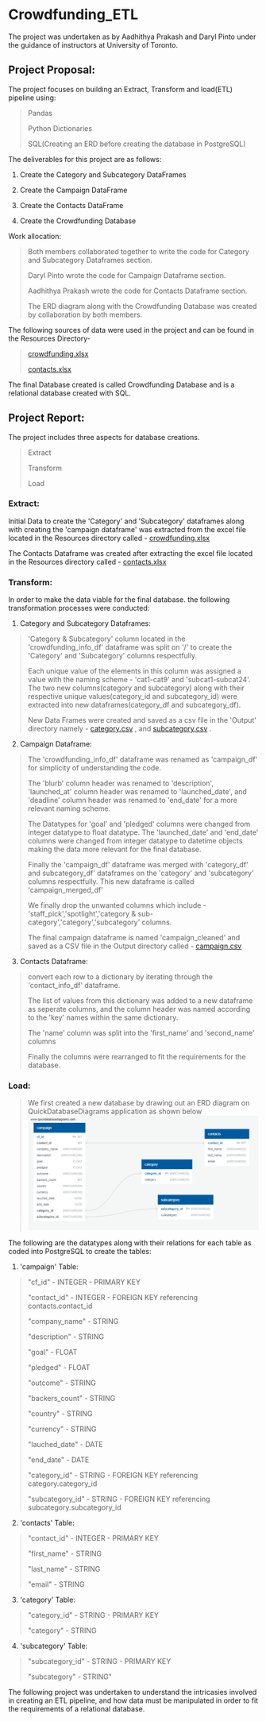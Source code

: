 # Crowdfunding_ETL

The project was undertaken as by Aadhithya Prakash and Daryl Pinto under the guidance of instructors at University of Toronto.

## Project Proposal:

The project focuses on building an Extract, Transform and load(ETL) pipeline using:
> Pandas
> 
> Python Dictionaries
> 
> SQL(Creating an ERD before creating the database in PostgreSQL)
> 

The deliverables for this project are as follows:
1. Create the Category and Subcategory DataFrames

2. Create the Campaign DataFrame

3. Create the Contacts DataFrame

4. Create the Crowdfunding Database


Work allocation:
> Both members collaborated together to write the code for Category and Subcategory Dataframes section.
>
> Daryl Pinto wrote the code for Campaign Dataframe section.
>
> Aadhithya Prakash wrote the code for Contacts Dataframe section.
>
> The ERD diagram along with the Crowdfunding Database was created by collaboration by both members.

The following sources of data were used in the project and can be found in the Resources Directory-
> [crowdfunding.xlsx](https://github.com/DarylPinto26/Crowdfunding_ETL/blob/main/Resources/crowdfunding.xlsx)
>
> [contacts.xlsx](https://github.com/DarylPinto26/Crowdfunding_ETL/blob/main/Resources/contacts.xlsx)

The final Database created is called Crowdfunding Database and is a relational database created with SQL.



## Project Report:
The project includes three aspects for database creations.
>Extract
>
>Transform
>
>Load

### Extract:
Initial Data to create the 'Category' and 'Subcategory' dataframes along with creating the 'campaign dataframe' was extracted from the excel file located in the Resources directory called - [crowdfunding.xlsx](https://github.com/DarylPinto26/Crowdfunding_ETL/blob/main/Resources/crowdfunding.xlsx) 

The Contacts Dataframe was created after extracting the excel file located in the Resources directory called - [contacts.xlsx](https://github.com/DarylPinto26/Crowdfunding_ETL/blob/main/Resources/contacts.xlsx)

### Transform:
In order to make the data viable for the final database. the following transformation processes were conducted:

1. Category and Subcategory Dataframes:
   
> 'Category & Subcategory' column located in the 'crowdfunding_info_df' dataframe was split on '/' to create the 'Category' and 'Subcategory' columns respectfully.
>
> Each unique value of the elements in this column was assigned a value with the naming scheme - 'cat1-cat9' and 'subcat1-subcat24'. The two new columns(category and subcategory) along with their respective unique values(category_id and subcategory_id) were extracted into new dataframes(category_df and subcategory_df).
>
> New Data Frames were created and saved as a csv file in the 'Output' directory namely - [category.csv](https://github.com/DarylPinto26/Crowdfunding_ETL/blob/main/Output/category.csv) , and [subcategory.csv](https://github.com/DarylPinto26/Crowdfunding_ETL/blob/main/Output/subcategory.csv) .

2. Campaign Dataframe:
> The 'crowdfunding_info_df' dataframe was renamed as 'campaign_df' for simplicity of understanding the code.
>
> The 'blurb' column header was renamed to 'description', 'launched_at' column header was renamed to 'launched_date', and 'deadline' column header was renamed to 'end_date' for a more relevant naming scheme.
>
> The Datatypes for 'goal' and 'pledged' columns were changed from integer datatype to float datatype. The 'launched_date' and 'end_date' columns were changed from integer datatype to datetime objects making the data more relevant for the final database.
>
> Finally the 'campaign_df' dataframe was merged with 'category_df' and subcategory_df' dataframes on the 'category' and 'subcategory' columns respectfully. This new dataframe is called 'campaign_merged_df'
>
> We finally drop the unwanted columns which include - 'staff_pick','spotlight','category & sub-category','category','subcategory' columns.
>
> The final campaign dataframe is named 'campaign_cleaned' and saved as a CSV file in the Output directory called - [campaign.csv](https://github.com/DarylPinto26/Crowdfunding_ETL/blob/main/Output/campaign.csv)
>

3. Contacts Dataframe:

>convert each row to a dictionary by iterating through the 'contact_info_df' dataframe.
>
> The list of values from this dictionary was added to a new dataframe as seperate columns, and the column header was named according to the 'key' names within the same dictionary.
>
> The 'name' column was split into the 'first_name' and 'second_name' columns
>
>Finally the columns were rearranged to fit the requirements for the database.


### Load:

> We first created a new database by drawing out an ERD diagram on QuickDatabaseDiagrams application as shown below
![ERD diagram(QuickDatabaseDiagram)](https://github.com/DarylPinto26/Crowdfunding_ETL/blob/main/ERD%20image/ERD.png)
>
The following are the datatypes along with their relations for each table as coded into PostgreSQL to create the tables:

1. 'campaign' Table:
> "cf_id" - INTEGER - PRIMARY KEY
> 
> "contact_id" - INTEGER - FOREIGN KEY referencing contacts.contact_id
> 
> "company_name" - STRING
> 
> "description" - STRING
> 
> "goal" - FLOAT
> 
> "pledged" - FLOAT
> 
> "outcome" - STRING
> 
> "backers_count" - STRING
> 
> "country" - STRING
> 
> "currency" - STRING
> 
> "lauched_date" - DATE
> 
> "end_date" - DATE
> 
> "category_id" - STRING - FOREIGN KEY referencing category.category_id
> 
> "subcategory_id" - STRING - FOREIGN KEY referencing subcategory.subcategory_id

2. 'contacts' Table:
>"contact_id" - INTEGER - PRIMARY KEY
>
> "first_name" - STRING
>
> "last_name" - STRING
>
> "email" - STRING

3. 'category' Table:
>"category_id" - STRING - PRIMARY KEY 
>
> "category" - STRING

4. 'subcategory' Table:
>"subcategory_id" - STRING - PRIMARY KEY
>
> "subcategory" - STRING"


The following project was undertaken to understand the intricasies involved in creating an ETL pipeline, and how data must be manipulated in order to fit the requirements of a relational database.

